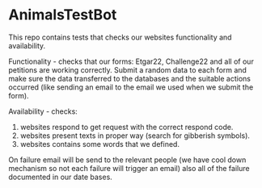# AnimalsTestBot
This repo contains tests that checks our websites functionality and availability.

Functionality - checks that our forms: Etgar22, Challenge22 and all of our petitions are working correctly.
Submit a random data to each form and make sure the data transferred to the databases and the suitable actions occurred (like
sending an email to the email we used when we submit the form).

Availability - checks:
1. websites respond to get request with the correct respond code.
2. websites present texts in proper way (search for gibberish symbols).
3. websites contains some words that we defined.
               
On failure email will be send to the relevant people (we have cool down mechanism so not each failure will trigger an email)
also all of the failure documented in our date bases.
